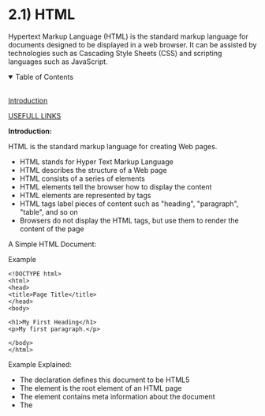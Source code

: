 # 2.1) HTML

Hypertext Markup Language (HTML) is the standard markup language for documents designed to be displayed in a web browser. It can be assisted by technologies such as Cascading Style Sheets (CSS) and scripting languages such as JavaScript.

<details open>
<summary>Table of Contents</summary>
<br>

[Introduction](#h1)

[USEFULL LINKS](#hx)

</details>

<a name="h1"/>

**Introduction:**

HTML is the standard markup language for creating Web pages.

* HTML stands for Hyper Text Markup Language
* HTML describes the structure of a Web page
* HTML consists of a series of elements
* HTML elements tell the browser how to display the content
* HTML elements are represented by tags
* HTML tags label pieces of content such as "heading", "paragraph", "table", and so on
* Browsers do not display the HTML tags, but use them to render the content of the page

A Simple HTML Document:

Example
```
<!DOCTYPE html>
<html>
<head>
<title>Page Title</title>
</head>
<body>

<h1>My First Heading</h1>
<p>My first paragraph.</p>

</body>
</html>
```

Example Explained:

* The <!DOCTYPE html> declaration defines this document to be HTML5
* The <html> element is the root element of an HTML page
* The <head> element contains meta information about the document
* The <title> element specifies a title for the document
* The <body> element contains the visible page content
* The <h1> element defines a large heading
* The <p> element defines a paragraph

HTML Tags:

HTML tags are element names surrounded by angle brackets:
```
<tagname>content goes here...</tagname>
```
* HTML tags normally come in pairs like <p> and </p>
* The first tag in a pair is the start tag, the second tag is the end tag
* The end tag is written like the start tag, but with a forward slash inserted before the tag name

Web Browsers:

The purpose of a web browser (Chrome, Edge, Firefox, Safari) is to read HTML documents and display them.

The browser does not display the HTML tags, but uses them to determine how to display the document.

The <!DOCTYPE> Declaration:

The <!DOCTYPE> declaration represents the document type, and helps browsers to display web pages correctly.

It must only appear once, at the top of the page (before any HTML tags).

The <!DOCTYPE> declaration is not case sensitive.

The <!DOCTYPE> declaration for HTML5 is:
```
<!DOCTYPE html>
```

<a name="hx"/>

**USEFULL LINKS**

**HTML Wikipedia:**

https://en.wikipedia.org/wiki/HTML

**HTML Tutorial:**

https://www.w3schools.com/html/